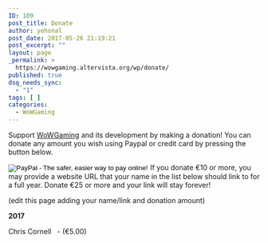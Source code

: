 ```yaml
---
ID: 109
post_title: Donate
author: yehonal
post_date: 2017-05-26 21:19:21
post_excerpt: ""
layout: page
_permalink: >
  https://wowgaming.altervista.org/wp/donate/
published: true
dsq_needs_sync:
  - "1"
tags: [ ]
categories:
  - WoWGaming
---
```

Support <a href="./wowgaming">WoWGaming</a> and its development by making a donation! You can donate any amount you wish using Paypal or credit card by pressing the button below.

<form action="https://www.paypal.com/cgi-bin/webscr" method="post" target="_top"><input name="hosted_button_id" type="hidden" value="6N5SSQ8WQUFSU" />
<input alt="PayPal - The safer, easier way to pay online!" name="submit" src="https://www.paypalobjects.com/en_US/i/btn/btn_donate_LG.gif" type="image" />
<img src="https://www.paypalobjects.com/it_IT/i/scr/pixel.gif" alt="" width="1" height="1" border="0" />If you donate €10 or more, you may provide a website URL that your name in the list below should link to for a full year. Donate €25 or more and your link will stay forever!

(edit this page adding your name/link and donation amount)

<strong>2017</strong>

Chris Cornell   - (€5.00)

</form>